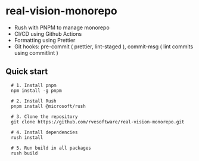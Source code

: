# real-vision-monorepo

- Rush with PNPM to manage monorepo
- CI/CD using Github Actions
- Formatting using Prettier
- Git hooks: pre-commit ( prettier, lint-staged ), commit-msg ( lint commits using commitlint )

## Quick start

```
  # 1. Install pnpm
  npm install -g pnpm
  
  # 2. Install Rush
  pnpm install @microsoft/rush
  
  # 3. Clone the repository
  git clone https://github.com/rvesoftware/real-vision-monorepo.git
  
  # 4. Install dependencies
  rush install
  
  # 5. Run build in all packages
  rush build
```
